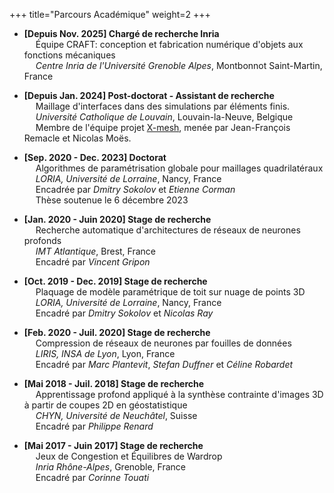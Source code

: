 +++
title="Parcours Académique"
weight=2
+++

- **[Depuis Nov. 2025] Chargé de recherche Inria**  
&emsp; Équipe CRAFT: conception et fabrication numérique d'objets aux fonctions mécaniques  
&emsp; _Centre Inria de l'Université Grenoble Alpes_, Montbonnot Saint-Martin, France

- **[Depuis Jan. 2024] Post-doctorat - Assistant de recherche**  
&emsp; Maillage d'interfaces dans des simulations par éléments finis.  
&emsp; _Université Catholique de Louvain_, Louvain-la-Neuve, Belgique  
&emsp; Membre de l'équipe projet [X-mesh](https://www.x-mesh.eu/), menée par Jean-François Remacle et Nicolas Moës.  

- **[Sep. 2020 - Dec. 2023] Doctorat**  
&emsp; Algorithmes de paramétrisation globale pour maillages quadrilatéraux  
&emsp; _LORIA, Université de Lorraine_, Nancy, France  
&emsp; Encadrée par _Dmitry Sokolov_ et _Etienne Corman_  
&emsp; Thèse soutenue le 6 décembre 2023

- **[Jan. 2020 - Juin 2020] Stage de recherche**  
&emsp; Recherche automatique d'architectures de réseaux de neurones profonds  
&emsp; _IMT Atlantique_, Brest, France  
&emsp; Encadré par _Vincent Gripon_

- **[Oct. 2019 - Dec. 2019] Stage de recherche**   
&emsp; Plaquage de modèle paramétrique de toit sur nuage de points 3D   
&emsp; _LORIA, Université de Lorraine_, Nancy, France  
&emsp; Encadré par _Dmitry Sokolov_ et _Nicolas Ray_  

- **[Feb. 2020 - Juil. 2020] Stage de recherche**  
&emsp; Compression de réseaux de neurones par fouilles de données  
&emsp; _LIRIS, INSA de Lyon_, Lyon, France  
&emsp; Encadré par _Marc Plantevit_, _Stefan Duffner_ et _Céline Robardet_  

- **[Mai 2018 - Juil. 2018] Stage de recherche**  
&emsp; Apprentissage profond appliqué à la synthèse contrainte d'images 3D à partir de coupes 2D en géostatistique  
&emsp; _CHYN, Université de Neuchâtel_, Suisse  
&emsp; Encadré par _Philippe Renard_

- **[Mai 2017 - Juin 2017] Stage de recherche**  
&emsp; Jeux de Congestion et Équilibres de Wardrop  
&emsp; _Inria Rhône-Alpes_, Grenoble, France  
&emsp; Encadré par _Corinne Touati_  